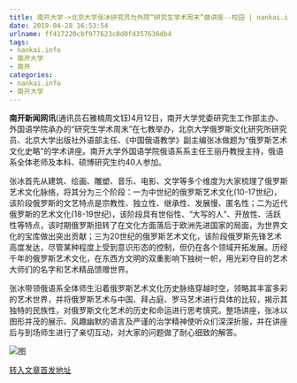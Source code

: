 ```yaml
---
title: 南开大学->北京大学张冰研究员为外院“研究生学术周末”做讲座--校园 | nankai.info
date: 2019-04-28 16:53:54
urlname: ff417220cbf977623c0d0fd357636db4
tags: 
- nankai.info
- 南开大学
- 南开
categories:
- nankai.info
- 南开大学
---
```


**南开新闻网讯**(通讯员石雅楠周文钰)4月12日，南开大学党委研究生工作部主办、外国语学院承办的“研究生学术周末”在七教举办，北京大学俄罗斯文化研究所研究员、北京大学出版社外语部主任、《中国俄语教学》副主编张冰做题为“俄罗斯艺术文化史略”的学术讲座。南开大学外国语学院俄语系系主任王丽丹教授主持，俄语系全体老师及本科、硕博研究生约40人参加。

张冰首先从建筑、绘画、雕塑、音乐、电影、文学等多个维度为大家梳理了俄罗斯艺术文化脉络，将其分为三个阶段：一为中世纪的俄罗斯艺术文化(10-17世纪)，该阶段俄罗斯的文艺特点是宗教性、独立性、继承性、发展慢、匿名性；二为近代俄罗斯的艺术文化(18-19世纪)，该阶段具有世俗性、“大写的人”、开放性、活跃性等特点，该时期俄罗斯扭转了在文化方面落后于欧洲先进国家的局面，为世界文化的宝库做出突出贡献；三为20世纪的俄罗斯艺术文化，该阶段俄罗斯先锋艺术高度发达，尽管某种程度上受到意识形态的控制，但仍在各个领域开拓发展。历经千年的俄罗斯艺术文化，在东西方文明的双重影响下独树一帜，用光彩夺目的艺术大师们的名字和艺术精品馈赠世界。

张冰带领俄语系全体师生沿着俄罗斯艺术文化历史脉络穿越时空，领略其丰富多彩的艺术世界，并将俄罗斯艺术与中国、拜占庭、罗马艺术进行具体的比较，揭示其独特的民族性，对俄罗斯文化艺术的历史和命运进行思考慎究。整场讲座，张冰以图形并茂的展示、风趣幽默的语言及严谨的治学精神使听众们深深折服，并在讲座后与到场师生进行了亲切互动，对大家的问题做了耐心细致的解答。

![图](http://news.nankai.edu.cn/pic/0/00/35/05/350544_370292.jpg)

[转入文章首发地址](http://news.nankai.edu.cn/qqxy/system/2019/04/23/000446535.shtml)